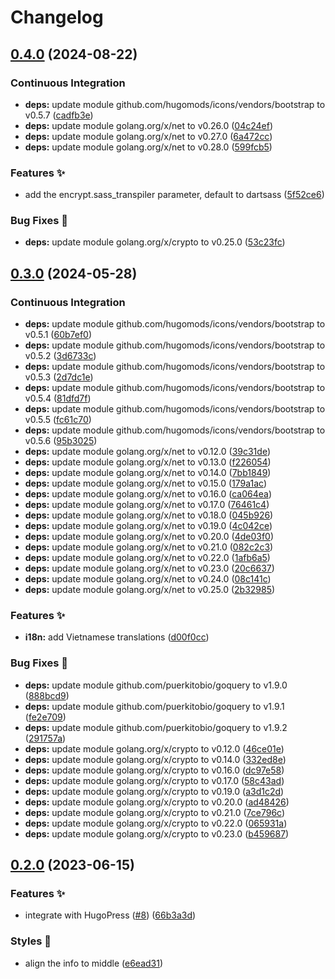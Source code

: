 # Changelog

## [0.4.0](https://github.com/hugomods/encrypt/compare/v0.3.0...v0.4.0) (2024-08-22)


### Continuous Integration

* **deps:** update module github.com/hugomods/icons/vendors/bootstrap to v0.5.7 ([cadfb3e](https://github.com/hugomods/encrypt/commit/cadfb3ef8a7a7f09e4a52b89fa4619a389741c82))
* **deps:** update module golang.org/x/net to v0.26.0 ([04c24ef](https://github.com/hugomods/encrypt/commit/04c24eff2a90da3a7506543047dc6229ede304f9))
* **deps:** update module golang.org/x/net to v0.27.0 ([6a472cc](https://github.com/hugomods/encrypt/commit/6a472cc0d76d86e8cd26afa7461e91288acac278))
* **deps:** update module golang.org/x/net to v0.28.0 ([599fcb5](https://github.com/hugomods/encrypt/commit/599fcb5b7da57e4ce58af2f09ee9964f000bd25e))


### Features ✨

* add the encrypt.sass_transpiler parameter, default to dartsass ([5f52ce6](https://github.com/hugomods/encrypt/commit/5f52ce63ec54df183fcbedb52d840dc4b249021d))


### Bug Fixes 🐞

* **deps:** update module golang.org/x/crypto to v0.25.0 ([53c23fc](https://github.com/hugomods/encrypt/commit/53c23fc64c6d1a5569fe2faa9b4c821115510def))

## [0.3.0](https://github.com/hugomods/encrypt/compare/v0.2.0...v0.3.0) (2024-05-28)


### Continuous Integration

* **deps:** update module github.com/hugomods/icons/vendors/bootstrap to v0.5.1 ([60b7ef0](https://github.com/hugomods/encrypt/commit/60b7ef01de78ecd2d4a0f4a35ef03e47723162a4))
* **deps:** update module github.com/hugomods/icons/vendors/bootstrap to v0.5.2 ([3d6733c](https://github.com/hugomods/encrypt/commit/3d6733c628366880beb0b4aa7cba64dea39cd39c))
* **deps:** update module github.com/hugomods/icons/vendors/bootstrap to v0.5.3 ([2d7dc1e](https://github.com/hugomods/encrypt/commit/2d7dc1e203a7c785efad863207403614bca206a2))
* **deps:** update module github.com/hugomods/icons/vendors/bootstrap to v0.5.4 ([81dfd7f](https://github.com/hugomods/encrypt/commit/81dfd7fa46edfe1473d3bc58d5dacb1a78a1fef2))
* **deps:** update module github.com/hugomods/icons/vendors/bootstrap to v0.5.5 ([fc61c70](https://github.com/hugomods/encrypt/commit/fc61c7072488bec38204f01fd9c0a99fa9769111))
* **deps:** update module github.com/hugomods/icons/vendors/bootstrap to v0.5.6 ([95b3025](https://github.com/hugomods/encrypt/commit/95b30252d4b2f21d48c5c2cc05b8c4f4a1553900))
* **deps:** update module golang.org/x/net to v0.12.0 ([39c31de](https://github.com/hugomods/encrypt/commit/39c31defe372d2fcbd6f3f75ae0652af797960f1))
* **deps:** update module golang.org/x/net to v0.13.0 ([f226054](https://github.com/hugomods/encrypt/commit/f226054ab86c8f7df9ab21e0453dc80d91f90f5f))
* **deps:** update module golang.org/x/net to v0.14.0 ([7bb1849](https://github.com/hugomods/encrypt/commit/7bb18498c2fc7985967c3319597ba147d0b22410))
* **deps:** update module golang.org/x/net to v0.15.0 ([179a1ac](https://github.com/hugomods/encrypt/commit/179a1ac59ac457f86b3758bd7c43c1ec527795ee))
* **deps:** update module golang.org/x/net to v0.16.0 ([ca064ea](https://github.com/hugomods/encrypt/commit/ca064ea942d3a879e597cae9e3f34e3f16f84452))
* **deps:** update module golang.org/x/net to v0.17.0 ([76461c4](https://github.com/hugomods/encrypt/commit/76461c4811264ab1798c27c105286dfaf007e996))
* **deps:** update module golang.org/x/net to v0.18.0 ([045b926](https://github.com/hugomods/encrypt/commit/045b92612b7b944d64f042b172c3372fb9515115))
* **deps:** update module golang.org/x/net to v0.19.0 ([4c042ce](https://github.com/hugomods/encrypt/commit/4c042ce9140217ef5d72d1b346ad1077237a8314))
* **deps:** update module golang.org/x/net to v0.20.0 ([4de03f0](https://github.com/hugomods/encrypt/commit/4de03f048a7324789dc31665fb35fc64eac937a1))
* **deps:** update module golang.org/x/net to v0.21.0 ([082c2c3](https://github.com/hugomods/encrypt/commit/082c2c388983d1ba8a19c371621a5fca95e7f05a))
* **deps:** update module golang.org/x/net to v0.22.0 ([1afb6a5](https://github.com/hugomods/encrypt/commit/1afb6a5fea8c173e8ee5ca50178d4bc7368519a3))
* **deps:** update module golang.org/x/net to v0.23.0 ([20c6637](https://github.com/hugomods/encrypt/commit/20c6637355c9bd80572d3da8dfd1a6f7bec20638))
* **deps:** update module golang.org/x/net to v0.24.0 ([08c141c](https://github.com/hugomods/encrypt/commit/08c141c3d787c3f63c722c654749f1f9f9b638b6))
* **deps:** update module golang.org/x/net to v0.25.0 ([2b32985](https://github.com/hugomods/encrypt/commit/2b3298579ff6e1ea0c9f81912a7b1a36d5297866))


### Features ✨

* **i18n:** add Vietnamese translations ([d00f0cc](https://github.com/hugomods/encrypt/commit/d00f0cc209bebea4e0bb99a3d70ddc510a39f62f))


### Bug Fixes 🐞

* **deps:** update module github.com/puerkitobio/goquery to v1.9.0 ([888bcd9](https://github.com/hugomods/encrypt/commit/888bcd9acec5b008e6f3a9308c69994245f90534))
* **deps:** update module github.com/puerkitobio/goquery to v1.9.1 ([fe2e709](https://github.com/hugomods/encrypt/commit/fe2e709b4b0bf6912c2ed693da7f9ec415902594))
* **deps:** update module github.com/puerkitobio/goquery to v1.9.2 ([291757a](https://github.com/hugomods/encrypt/commit/291757a3183f3e180c3826e1cbfec413f4e8d80a))
* **deps:** update module golang.org/x/crypto to v0.12.0 ([46ce01e](https://github.com/hugomods/encrypt/commit/46ce01efa459ca7eddb0ab1988971419551b1a5e))
* **deps:** update module golang.org/x/crypto to v0.14.0 ([332ed8e](https://github.com/hugomods/encrypt/commit/332ed8ed1ff72ebd71be12e15aee06005db3f2a8))
* **deps:** update module golang.org/x/crypto to v0.16.0 ([dc97e58](https://github.com/hugomods/encrypt/commit/dc97e58629d7c912041f47dd9e881facd3542f8a))
* **deps:** update module golang.org/x/crypto to v0.17.0 ([58c43ad](https://github.com/hugomods/encrypt/commit/58c43ad4c22b5b73da93a9e308b962d7f6959a8b))
* **deps:** update module golang.org/x/crypto to v0.19.0 ([a3d1c2d](https://github.com/hugomods/encrypt/commit/a3d1c2d2f0304ea4ed33c7010cba4bdca9f877ea))
* **deps:** update module golang.org/x/crypto to v0.20.0 ([ad48426](https://github.com/hugomods/encrypt/commit/ad4842633679cc121ce546634d7fac8d82246b93))
* **deps:** update module golang.org/x/crypto to v0.21.0 ([7ce796c](https://github.com/hugomods/encrypt/commit/7ce796c5ad302bbabe9489220b30218dd5c88f0d))
* **deps:** update module golang.org/x/crypto to v0.22.0 ([065931a](https://github.com/hugomods/encrypt/commit/065931a8da37fc733dfccc2872bd75d5c6920075))
* **deps:** update module golang.org/x/crypto to v0.23.0 ([b459687](https://github.com/hugomods/encrypt/commit/b459687be8c00515646cb6b9565d70eb633fedd4))

## [0.2.0](https://github.com/hugomods/encrypt/compare/v0.1.0...v0.2.0) (2023-06-15)


### Features ✨

* integrate with HugoPress ([#8](https://github.com/hugomods/encrypt/issues/8)) ([66b3a3d](https://github.com/hugomods/encrypt/commit/66b3a3d723dcf6e08342aaef3f47e2f8ade49d92))


### Styles 🎨

* align the info to middle ([e6ead31](https://github.com/hugomods/encrypt/commit/e6ead31b73a9f3feb9c9270ea6b7b4b6b40b725f))
